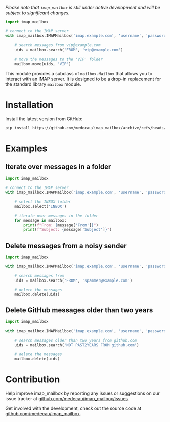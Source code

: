 *Please note that `imap_mailbox` is still under active development and will be subject to significant changes.*

```python
import imap_mailbox

# connect to the IMAP server
with imap_mailbox.IMAPMailbox('imap.example.com', 'username', 'password') as mailbox:
    
    # search messages from vip@example.com
    uids = mailbox.search('FROM', 'vip@example.com')
    
    # move the messages to the 'VIP' folder
    mailbox.move(uids, 'VIP')
```

This module provides a subclass of `mailbox.Mailbox` that allows you to interact with an IMAP server. It is designed to be a drop-in replacement for the standard library `mailbox` module.

# Installation

Install the latest version from GitHub:

```bash
pip install https://github.com/medecau/imap_mailbox/archive/refs/heads/main.zip
```

# Examples

## Iterate over messages in a folder

```python
import imap_mailbox

# connect to the IMAP server
with imap_mailbox.IMAPMailbox('imap.example.com', 'username', 'password') as mailbox:
    
    # select the INBOX folder
    mailbox.select('INBOX')
    
    # iterate over messages in the folder
    for message in mailbox:
        print(f"From: {message['From']}")
        print(f"Subject: {message['Subject']}")
```

## Delete messages from a noisy sender

```python
import imap_mailbox

with imap_mailbox.IMAPMailbox('imap.example.com', 'username', 'password') as mailbox:
    
    # search messages from
    uids = mailbox.search('FROM', 'spammer@example.com')

    # delete the messages
    mailbox.delete(uids)
```

## Delete GitHub messages older than two years

```python
import imap_mailbox

with imap_mailbox.IMAPMailbox('imap.example.com', 'username', 'password') as mailbox:
    
    # search messages older than two years from github.com
    uids = mailbox.search('NOT PAST2YEARS FROM github.com')
    
    # delete the messages
    mailbox.delete(uids)
```

# Contribution

Help improve imap_mailbox by reporting any issues or suggestions on our issue tracker at [github.com/medecau/imap_mailbox/issues](https://github.com/medecau/imap_mailbox/issues).

Get involved with the development, check out the source code at [github.com/medecau/imap_mailbox](https://github.com/medecau/imap_mailbox).
